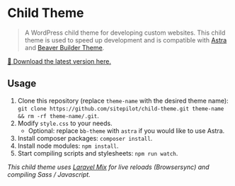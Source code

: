 # Child Theme

> A WordPress child theme for developing custom websites. This child theme is used to speed up development and is compatible with [Astra](https://wpastra.com/) and [Beaver Builder Theme](https://www.wpbeaverbuilder.com/wordpress-framework-theme/).

[🚀 Download the latest version here.](https://update.sitepilot.io/v3/download/child-theme)

## Usage

1. Clone this repository (replace `theme-name` with the desired theme name): `git clone https://github.com/sitepilot/child-theme.git theme-name && rm -rf theme-name/.git`.
2. Modify `style.css` to your needs. 
   * Optional: replace `bb-theme` with `astra` if you would like to use Astra.
3. Install composer packages: `composer install`.
4. Install node modules: `npm install`.
5. Start compiling scripts and stylesheets: `npm run watch`.

*This child theme uses [Laravel Mix](https://laravel-mix.com/) for live reloads (Browsersync) and compiling Sass / Javascript.*